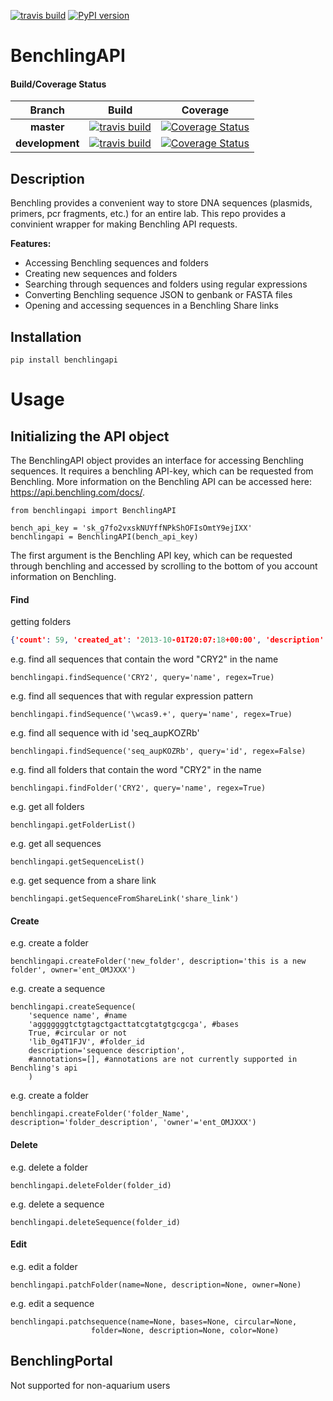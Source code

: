 [![travis build](https://img.shields.io/travis/klavinslab/benchling-api.svg)](https://travis-ci.org/klavinslab/benchling-api)
[![PyPI version](https://badge.fury.io/py/benchlingapi.svg)](https://badge.fury.io/py/benchlingapi)

# BenchlingAPI

#### Build/Coverage Status
Branch | Build | Coverage
:---: | :---: | :---:
**master** | [![travis build](https://img.shields.io/travis/klavinslab/benchling-api/master.svg)](https://travis-ci.org/klavinslab/benchling-api/master) | [![Coverage Status](https://coveralls.io/repos/github/klavinslab/benchling-api/badge.svg?branch=master)](https://coveralls.io/github/klavinslab/benchling-api?branch=master)
**development** | [![travis build](https://img.shields.io/travis/klavinslab/benchling-api/development.svg)](https://travis-ci.org/klavinslab/benchling-api/development) | [![Coverage Status](https://coveralls.io/repos/github/klavinslab/benchling-api/badge.svg?branch=development)](https://coveralls.io/github/klavinslab/benchling-api?branch=development)

## Description
Benchling provides a convenient way to store DNA sequences (plasmids, primers, pcr
fragments, etc.) for an entire lab. This repo provides a convinient wrapper for
making Benchling API requests.

<b>Features:</b>
<ul>
<li>Accessing Benchling sequences and folders</li>
<li>Creating new sequences and folders</li>
<li>Searching through sequences and folders using regular expressions</li>
<li>Converting Benchling sequence JSON to genbank or FASTA files</li>
<li>Opening and accessing sequences in a Benchling Share links</li>
</ul>

## Installation
	pip install benchlingapi

# Usage

## Initializing the API object

The BenchlingAPI object provides an interface for accessing Benchling sequences. 
It requires a benchling API-key, which can be requested from Benchling. More information
on the Benchling API can be accessed here: https://api.benchling.com/docs/.

	from benchlingapi import BenchlingAPI
	
	bench_api_key = 'sk_g7fo2vxskNUYffNPkShOFIsOmtY9ejIXX'
	benchlingapi = BenchlingAPI(bench_api_key)

The first argument is the Benchling API key, which can be requested through benchling and accessed by scrolling to the bottom of you account information on Benchling.

#### Find

getting folders
```json
{'count': 59, 'created_at': '2013-10-01T20:07:18+00:00', 'description': '', 'id': 'lib_pP6d50rJn1', 'modified_at': '2017-01-20T21:57:55.991758+00:00', 'name': 'Plasmids', 'owner': 'ent_A7BlnCcJTU', 'permissions': {'admin': True, 'appendable': True, 'owner': False, 'readable': True, 'writable': True}, 'sequences': [{'id': 'seq_wHiaXdFM', 'name': 'pGPT4-pGAL1-G(m)AVNY', 'folder': 'lib_pP6d50rJn1'}, {'id': 'seq_WQ0wqb9f', 'name': 'pMODU6-pGALZ4-iaaH', 'folder': 'lib_pP6d50rJn1'}, {'id': 'seq_okitCPyx', 'name': 'pGPT4-pGAL1-GAVNY(VP64)', 'folder': 'lib_pP6d50rJn1'}, {'id': 'seq_bw3XWuZU', 'name': 'pMODT4-pGALZ4-AVNY', 'folder': 'lib_pP6d50rJn1'}, {'id': 'seq_K5hwGNwg', 'name': 'pMODU6-pGAL1-BleoMX', 'folder': 'lib_pP6d50rJn1'}, {'id': 'seq_AyQ7ToIn', 'name': 'pBR322 (Sample Sequence)', 'folder': 'lib_pP6d50rJn1'}, {'id': 'seq_t77GYXRB', 'name': 'pGPT4-pGAL1-EGFP', 'folder': 'lib_pP6d50rJn1'}, {'id': 'seq_5bmPzcKN', 'name': 'pMODU6-pGALZ4-NatMX', 'folder': 'lib_pP6d50rJn1'}, {'id': 'seq_Na2oNxzs', 'name': 'pMODU6-pGALZ4-FAR1-mut-87aa', 'folder': 'lib_pP6d50rJn1'}, {'id': 'seq_0FmHFzJe', 'name': 'pMODT4-pGAL1-attB1-GAVNY', 'folder': 'lib_pP6d50rJn1'}, {'id': 'seq_m42PVReQ', 'name': 'pMODT4-pGALZ4-Z4AVNY', 'folder': 'lib_pP6d50rJn1'}, {'id': 'seq_mfMW58Dd', 'name': 'pGPL5G-pGALZ4-URA3', 'folder': 'lib_pP6d50rJn1'}, {'id': 'seq_QteKmJdS', 'name': 'pGPT4-pGAL1-GAVNY_mutated_library', 'folder': 'lib_pP6d50rJn1'}, {'id': 'seq_usn0K27s', 'name': 'pMODU6-pGALZ4-BleoMX', 'folder': 'lib_pP6d50rJn1'}, {'id': 'seq_i0Yl6uzk', 'name': 'pMODH8-pGPD-TIR1_DM', 'folder': 'lib_pP6d50rJn1'}, {'id': 'seq_TWAJLtvz', 'name': 'pMODU6-pGAL1-P1G1-HygMX', 'folder': 'lib_pP6d50rJn1'}, {'id': 'seq_2rKmILGU', 'name': 'pMODU6-pGAL1-NatMX', 'folder': 'lib_pP6d50rJn1'}, {'id': 'seq_5AXMlSvB', 'name': 'pYMOD2Kmx_pGAL1-HYG_pGAL1-iaah', 'folder': 'lib_pP6d50rJn1'}, {'id': 'seq_qihkmlW4', 'name': 'pMODU6-pGAL1-AlphaFactor', 'folder': 'lib_pP6d50rJn1'}, {'id': 'seq_k0MuYdIM', 'name': 'pMODU6-pGAL1-IAA17T2-FAR1', 'folder': 'lib_pP6d50rJn1'}, {'id': 'seq_7yXay7Ep', 'name': 'pGP8G-TIR1-Y', 'folder': 'lib_pP6d50rJn1'}, {'id': 'seq_GuqSGBXY', 'name': 'pGPT4-pGAL1-GAVNY(VP64) new design', 'folder': 'lib_pP6d50rJn1'}, {'id': 'seq_fkFjzKkb', 'name': 'v63_pGP8zGAL-STE5(-)RING-SNC2 C-term', 'folder': 'lib_pP6d50rJn1'}, {'id': 'seq_PKJNfuZA', 'name': 'pGPH8-pGAL1-GAVNY_v2', 'folder': 'lib_pP6d50rJn1'}, {'id': 'seq_f4GgnFdY', 'name': 'pGPT4-pGAL1-GAVNY_seq_verified', 'folder': 'lib_pP6d50rJn1'}, {'id': 'seq_SGfG2YeB', 'name': 'pMODU6-pGALZ4-HygMX', 'folder': 'lib_pP6d50rJn1'}, {'id': 'seq_vA5dxrqd', 'name': 'pMODU6-pGALZ4-AlphaFactor', 'folder': 'lib_pP6d50rJn1'}, {'id': 'seq_tMz0Xv3g', 'name': 'pMODU6-pGAL1-FAR1-L1-IAA17T2', 'folder': 'lib_pP6d50rJn1'}, {'id': 'seq_2xGw2yCj', 'name': 'pGPH8-pGAL1-GAVNY', 'folder': 'lib_pP6d50rJn1'}, {'id': 'seq_rwDoRd9Q', 'name': 'pMODU6-pGALZ4-FAR1', 'folder': 'lib_pP6d50rJn1'}, {'id': 'seq_ri07UntS', 'name': 'pMODU6-pGPD-EYFP', 'folder': 'lib_pP6d50rJn1'}, {'id': 'seq_TsTM0B8q', 'name': 'pMOD4-pGAL1Z3(P3)-MF(AL', 'folder': 'lib_pP6d50rJn1'}, {'id': 'seq_QGfqobtP', 'name': 'pGPT4-pGAL1-AVNY', 'folder': 'lib_pP6d50rJn1'}, {'id': 'seq_9ph0SnJV', 'name': 'AmpR-T4-pGAL1-GAL4DBD-L1', 'folder': 'lib_pP6d50rJn1'}, {'id': 'seq_F4tEc0XU', 'name': 'pMODU6-pGALZ4-STE5(-)RING', 'folder': 'lib_pP6d50rJn1'}, {'id': 'seq_iGdjEEx4', 'name': 'pGPT4-pGAL1-P1G1-GEV', 'folder': 'lib_pP6d50rJn1'}, {'id': 'seq_hhI5TTbO', 'name': 'pMODU6-pGAL1-FAR1-IAA17T2', 'folder': 'lib_pP6d50rJn1'}, {'id': 'seq_AgQ1w9ak', 'name': 'pLAB2', 'folder': 'lib_pP6d50rJn1'}, {'id': 'seq_y9xdtVx7', 'name': 'pMODKan-HO-pACT1GEV', 'folder': 'lib_pP6d50rJn1'}, {'id': 'seq_D1iAdKMz', 'name': 'pGPL5G-pGAL1-URA3', 'folder': 'lib_pP6d50rJn1'}, {'id': 'seq_etTsAfD4', 'name': 'pGPU6-pGALZ4-eYFP', 'folder': 'lib_pP6d50rJn1'}, {'id': 'seq_5HcRWKi8', 'name': 'pMODU6-pGALZ4-P1G1-HygMX', 'folder': 'lib_pP6d50rJn1'}, {'id': 'seq_Qc6f2Kii', 'name': 'pMOD4G-NLS_dCas9_VP64', 'folder': 'lib_pP6d50rJn1'}, {'id': 'seq_VazadBJw', 'name': 'pGPT4-pGAL1-GAVNY', 'folder': 'lib_pP6d50rJn1'}, {'id': 'seq_ztl4dnOW', 'name': 'pLAB1', 'folder': 'lib_pP6d50rJn1'}, {'id': 'seq_kKtPZ1Rs', 'name': 'pMODT4-pGAL1-P1G1-GAVNY', 'folder': 'lib_pP6d50rJn1'}, {'id': 'seq_4ccBmI1j', 'name': 'pGPU6-pGAL1-AFB2', 'folder': 'lib_pP6d50rJn1'}, {'id': 'seq_tFGIIL0C', 'name': 'pMODU6-pGAL1-FAR1', 'folder': 'lib_pP6d50rJn1'}, {'id': 'seq_7O7ThYSI', 'name': 'pMODU6-pGALZ4-Z4AVNY', 'folder': 'lib_pP6d50rJn1'}, {'id': 'seq_w2IZPFzd', 'name': 'pMODOK-pACT1-GAVNY', 'folder': 'lib_pP6d50rJn1'}, {'id': 'seq_UbsucV1t', 'name': 'pMODU6-pGAL1-HygMX', 'folder': 'lib_pP6d50rJn1'}, {'id': 'seq_Nv6wYspV', 'name': 'FAR1-mut-87aa-TP', 'folder': 'lib_pP6d50rJn1'}, {'id': 'seq_rzQGBzv2', 'name': 'pGP5G-ccdB', 'folder': 'lib_pP6d50rJn1'}, {'id': 'seq_QuWMpfRK', 'name': 'pMODT4-pGAL1-attB1-GVNY', 'folder': 'lib_pP6d50rJn1'}, {'id': 'seq_l5VHTc8Z', 'name': 'pGPU6-pGAL1-TIR1_DM', 'folder': 'lib_pP6d50rJn1'}, {'id': 'seq_6VN5FDpP', 'name': 'pMODOK-pACT1-GAVN', 'folder': 'lib_pP6d50rJn1'}, {'id': 'seq_2MFFshfl', 'name': 'pYMOD2Kmx_pGAL1-HYG_ZEV4-cassette', 'folder': 'lib_pP6d50rJn1'}, {'id': 'seq_IyZI9bEh', 'name': 'pMODU6-pGAL1-FAR1-L1-IAA17T1_opt', 'folder': 'lib_pP6d50rJn1'}, {'id': 'seq_beOWphBv', 'name': 'pMODKan-HO-pACT1-ZEV4', 'folder': 'lib_pP6d50rJn1'}], 'type': 'ALL'}
```

e.g. find all sequences that contain the word "CRY2" in the name

	benchlingapi.findSequence('CRY2', query='name', regex=True)
	
e.g. find all sequences that with regular expression pattern

	benchlingapi.findSequence('\wcas9.+', query='name', regex=True)
	
e.g. find all sequence with id 'seq_aupKOZRb'

	benchlingapi.findSequence('seq_aupKOZRb', query='id', regex=False)
	
	
e.g. find all folders that contain the word "CRY2" in the name

	benchlingapi.findFolder('CRY2', query='name', regex=True)
	
e.g. get all folders

	benchlingapi.getFolderList()
	
e.g. get all sequences
	
	benchlingapi.getSequenceList()
	
e.g. get sequence from a share link

	benchlingapi.getSequenceFromShareLink('share_link')

#### Create

e.g. create a folder

	benchlingapi.createFolder('new_folder', description='this is a new folder', owner='ent_OMJXXX')

e.g. create a sequence

	benchlingapi.createSequence(
		'sequence name', #name
		'agggggggtctgtagctgacttatcgtatgtgcgcga', #bases
		True, #circular or not
		'lib_0g4T1FJV', #folder_id
		description='sequence description',
		#annotations=[], #annotations are not currently supported in Benchling's api
		)
		
e.g. create a folder

	benchlingapi.createFolder('folder_Name', description='folder_description', 'owner'='ent_OMJXXX')
	
#### Delete

e.g. delete a folder

	benchlingapi.deleteFolder(folder_id)

e.g. delete a sequence

	benchlingapi.deleteSequence(folder_id)

#### Edit

e.g. edit a folder

	benchlingapi.patchFolder(name=None, description=None, owner=None)

e.g. edit a sequence

	benchlingapi.patchsequence(name=None, bases=None, circular=None,
                      folder=None, description=None, color=None)

## BenchlingPortal

Not supported for non-aquarium users
